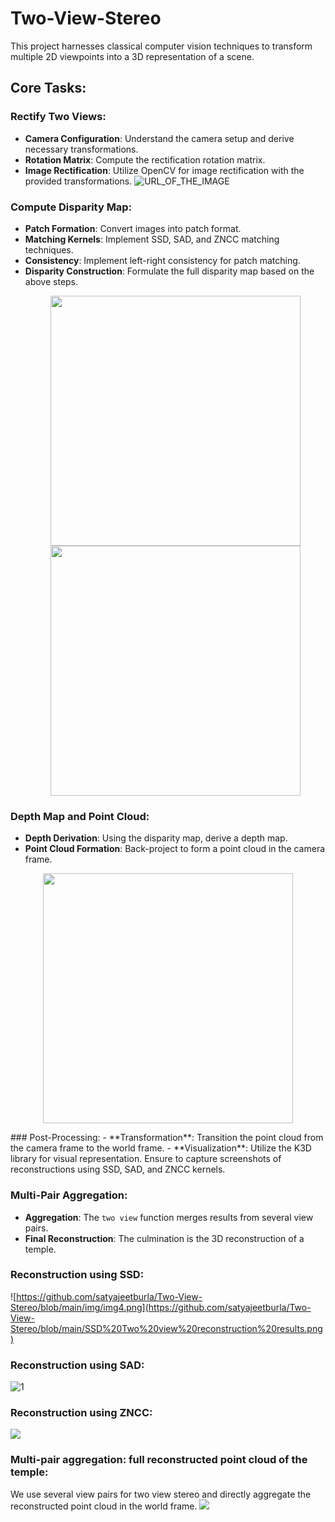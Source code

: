 # Two-View-Stereo
This project harnesses classical computer vision techniques to transform multiple 2D viewpoints into a 3D representation of a scene.

## Core Tasks:
### Rectify Two Views:
- **Camera Configuration**: Understand the camera setup and derive necessary transformations.
- **Rotation Matrix**: Compute the rectification rotation matrix.
- **Image Rectification**: Utilize OpenCV for image rectification with the provided transformations.
  ![URL_OF_THE_IMAGE](https://github.com/satyajeetburla/Two-View-Stereo/blob/main/img/img1.png)


### Compute Disparity Map:
- **Patch Formation**: Convert images into patch format.
- **Matching Kernels**: Implement SSD, SAD, and ZNCC matching techniques.
- **Consistency**: Implement left-right consistency for patch matching.
- **Disparity Construction**: Formulate the full disparity map based on the above steps.
  <p align="center">
    <img src="https://github.com/satyajeetburla/Two-View-Stereo/blob/main/img/img2.PNG" width="400" />
    <img src="https://github.com/satyajeetburla/Two-View-Stereo/blob/main/img/img3.PNG" width="400" /> 
  </p>


### Depth Map and Point Cloud:
- **Depth Derivation**: Using the disparity map, derive a depth map.
- **Point Cloud Formation**: Back-project to form a point cloud in the camera frame.
<p align="center">
   <img src="https://github.com/satyajeetburla/Two-View-Stereo/blob/main/img/img4.PNG" width="400" />
  
</p>
### Post-Processing:
- **Transformation**: Transition the point cloud from the camera frame to the world frame.
- **Visualization**: Utilize the K3D library for visual representation. Ensure to capture screenshots of reconstructions using SSD, SAD, and ZNCC kernels.
  
### Multi-Pair Aggregation:
- **Aggregation**: The `two view` function merges results from several view pairs.
- **Final Reconstruction**: The culmination is the 3D reconstruction of a temple. 
### Reconstruction using SSD:
  ![https://github.com/satyajeetburla/Two-View-Stereo/blob/main/img/img4.png](https://github.com/satyajeetburla/Two-View-Stereo/blob/main/SSD%20Two%20view%20reconstruction%20results.png)

### Reconstruction using SAD:
  ![1](https://github.com/satyajeetburla/Two-View-Stereo/blob/main/SAD%20Two%20view%20reconstruction%20results.png)
### Reconstruction using ZNCC:
![](https://github.com/satyajeetburla/Two-View-Stereo/blob/main/ZNCC%20Two%20view%20reconstruction%20results.png)
### Multi-pair aggregation: full reconstructed point cloud of the temple:
We use several view pairs for two view stereo and directly aggregate the reconstructed point cloud in the
world frame.
![](https://github.com/satyajeetburla/Two-View-Stereo/blob/main/Final%20Reconstruction%20-%20using%20two_views.png)

